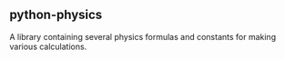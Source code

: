 ## python-physics
A library containing several physics formulas and constants for making various calculations.